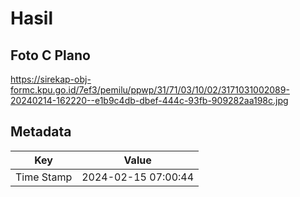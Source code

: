 # Hasil

## Foto C Plano

https://sirekap-obj-formc.kpu.go.id/7ef3/pemilu/ppwp/31/71/03/10/02/3171031002089-20240214-162220--e1b9c4db-dbef-444c-93fb-909282aa198c.jpg


## Metadata

| Key        | Value               |
| ---------- | ------------------- |
| Time Stamp | 2024-02-15 07:00:44 |




